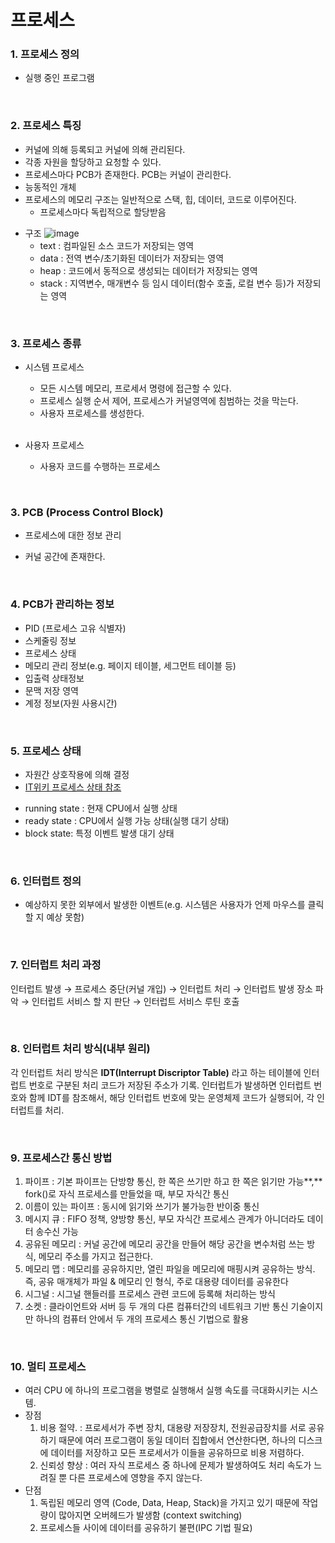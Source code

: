 # 프로세스

### 1. 프로세스  정의

* 실행 중인 프로그램

<br/>

### 2. 프로세스 특징

* 커널에 의해 등록되고 커널에 의해 관리된다.
* 각종 자원을 할당하고 요청할 수 있다.
* 프로세스마다 PCB가 존재한다. PCB는 커널이 관리한다.
* 능동적인 개체
* 프로세스의 메모리 구조는 일반적으로 스택, 힙, 데이터, 코드로 이루어진다.
  * 프로세스마다 독립적으로 할당받음

- 구조
  ![image](https://user-images.githubusercontent.com/33693066/142015160-3b9d1870-24dd-4295-97aa-58bf1f5bad93.png)
  - text : 컴파일된 소스 코드가 저장되는 영역
  - data : 전역 변수/초기화된 데이터가 저장되는 영역
  - heap : 코드에서 동적으로 생성되는 데이터가 저장되는 영역
  - stack : 지역변수, 매개변수 등 임시 데이터(함수 호출, 로컬 변수 등)가 저장되는 영역

<br/>

### 3. 프로세스 종류

* 시스템 프로세스

  * 모든 시스템 메모리, 프로세서 명령에 접근할 수 있다.
  * 프로세스 실행 순서 제어, 프로세스가 커널영역에 침범하는 것을 막는다.
  * 사용자 프로세스를 생성한다.

  <br/>

* 사용자 프로세스

  * 사용자 코드를 수행하는 프로세스

<br/>

### 3. PCB (Process Control Block)

* 프로세스에 대한 정보 관리

* 커널 공간에 존재한다.

<br/>

### 4. PCB가 관리하는 정보

* PID (프로세스 고유 식별자)
* 스케줄링 정보
* 프로세스 상태
* 메모리 관리 정보(e.g. 페이지 테이블, 세그먼트 테이블 등)
* 입출력 상태정보
* 문맥 저장 영역
* 계정 정보(자원 사용시간)

<br/>

### 5. 프로세스 상태

* 자원간 상호작용에 의해 결정
* [IT위키 프로세스 상태 참조](https://itwiki.kr/w/%ED%94%84%EB%A1%9C%EC%84%B8%EC%8A%A4_%EC%83%81%ED%83%9C)
- running state : 현재 CPU에서 실행 상태
- ready state : CPU에서 실행 가능 상태(실행 대기 상태)
- block state: 특정 이벤트 발생 대기 상태

<br/>

### 6. 인터럽트 정의

* 예상하지 못한 외부에서 발생한 이벤트(e.g. 시스템은 사용자가 언제 마우스를 클릭할 지 예상 못함)

<br/>

### 7. 인터럽트 처리 과정

인터럽트 발생 →  프로세스 중단(커널 개입) → 인터럽트 처리 → 인터럽트 발생 장소 파악 → 인터럽트 서비스 할 지 판단 → 인터럽트 서비스 루틴 호출

<br/>

### 8. 인터럽트 처리 방식(내부 원리)

각 인터럽트 처리 방식은 **IDT(Interrupt Discriptor Table)** 라고 하는 테이블에 인터럽트 번호로 구분된 처리 코드가 저장된 주소가 기록. 인터럽트가 발생하면 인터럽트 번호와 함께 IDT를 참조해서, 해당 인터럽트 번호에 맞는 운영체제 코드가 실행되어, 각 인터럽트를 처리.

<br/>

### 9. 프로세스간 통신 방법

1. 파이프
: 기본 파이프는 단방향 통신, 한 쪽은 쓰기만 하고 한 쪽은 읽기만 가능**,** fork()로 자식 프로세스를 만들었을 때, 부모 자식간 통신
2. 이름이 있는 파이프
: 동시에 읽기와 쓰기가 불가능한 반이중 통신
3. 메시지 큐
: FIFO 정책, 양방향 통신, 부모 자식간 프로세스 관계가 아니더라도 데이터 송수신 가능
4. 공유된 메모리
: 커널 공간에 메모리 공간을 만들어 해당 공간을 변수처럼 쓰는 방식, 메모리 주소를 가지고 접근한다.
5. 메모리 맵
: 메모리를 공유하지만, 열린 파일을 메모리에 매핑시켜 공유하는 방식. 즉, 공유 매개체가 파일 & 메모리 인 형식, 주로 대용량 데이터를 공유한다
6. 시그널
: 시그널 핸들러를 프로세스 관련 코드에 등록해 처리하는 방식
7. 소켓
: 클라이언트와 서버 등 두 개의 다른 컴퓨터간의 네트워크 기반 통신 기술이지만 하나의 컴퓨터 안에서 두 개의 프로세스 통신 기법으로 활용

<br/>

### 10. 멀티 프로세스

- 여러 CPU 에 하나의 프로그램을 병렬로 실행해서 실행 속도를 극대화시키는 시스템.
- 장점
    1. 비용 절약. 
    : 프로세서가 주변 장치, 대용량 저장장치, 전원공급장치를 서로 공유하기 때문에 여러 프로그램이 동일 데이터 집합에서  연산한다면, 하나의 디스크에 데이터를 저장하고 모든 프로세서가 이들을 공유하므로 비용 저렴하다.
    2. 신뢰성 향상
    : 여러 자식 프로세스 중 하나에 문제가 발생하여도 처리 속도가 느려질 뿐 다른 프로세스에 영향을 주지 않는다.
- 단점
    1. 독립된 메모리 영역 (Code, Data, Heap, Stack)을 가지고 있기 때문에 작업량이 많아지면 오버헤드가 발생함 (context switching)
    2. 프로세스들 사이에 데이터를 공유하기 불편(IPC 기법 필요)
